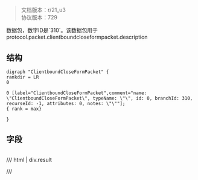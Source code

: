 # <!-- md:samp ClientboundCloseFormPacket -->

> 文档版本：r/21_u3<br/>协议版本：729

<!-- md:samp ClientboundCloseFormPacket -->数据包，数字ID是`310`。该数据包用于protocol.packet.clientboundcloseformpacket.description

## 结构

```viz
digraph "ClientboundCloseFormPacket" {
rankdir = LR
0

0 [label="ClientboundCloseFormPacket",comment="name: \"ClientboundCloseFormPacket\", typeName: \"\", id: 0, branchId: 310, recurseId: -1, attributes: 0, notes: \"\""];
{ rank = max}

}

```

## 字段

```title='ClientboundCloseFormPacket'

```

/// html | div.result

///

